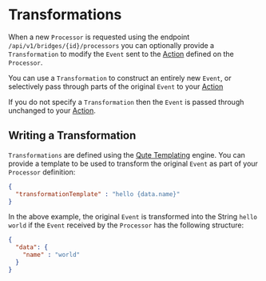 # Transformations

When a new `Processor` is requested using the endpoint `/api/v1/bridges/{id}/processors` you can optionally provide a `Transformation`
to modify the `Event` sent to the [Action](ACTIONS.md) defined on the `Processor`.

You can use a `Transformation` to construct an entirely new `Event`, or selectively pass through parts of the original `Event`
to your [Action](ACTIONS.md)

If you do not specify a `Transformation` then the `Event` is passed through unchanged to your [Action](ACTIONS.md).

## Writing a Transformation

`Transformations` are defined using the [Qute Templating](https://quarkus.io/guides/qute-reference) engine. You can provide a
template to be used to transform the original `Event` as part of your `Processor` definition:

```json
{
  "transformationTemplate" : "hello {data.name}"
}
```

In the above example, the original `Event` is transformed into the String `hello world` if the `Event` received by the `Processor`
has the following structure:

```json
{
  "data": {
    "name" : "world"
  }
}
```

